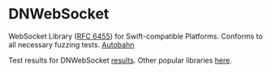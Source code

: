 # DNWebSocket

WebSocket Library ([RFC 6455](https://tools.ietf.org/html/rfc6455>)) for Swift-compatible Platforms.
Conforms to all necessary fuzzing tests. [Autobahn](http://autobahn.ws/testsuite/>)

Test results for DNWebSocket [results](https://glebradchenko.github.io/dnwebsocket.github.io/).
Other popular libraries [here](http://autobahn.ws/testsuite/reports/clients/index.html).
